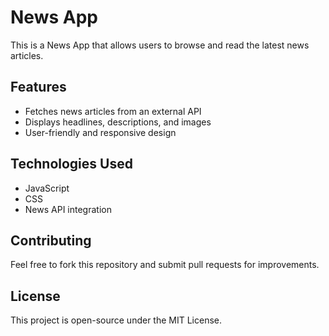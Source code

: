 News App
========

This is a  News App that allows users to browse and read the latest news articles.

Features
--------
- Fetches news articles from an external API
- Displays headlines, descriptions, and images
- User-friendly and responsive design

Technologies Used
-----------------
- JavaScript
- CSS
- News API integration

Contributing
------------
Feel free to fork this repository and submit pull requests for improvements.

License
-------
This project is open-source under the MIT License.

